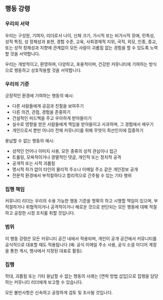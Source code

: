 ## 행동 강령

### 우리의 서약
우리는 구성원, 기여자, 리더로서 나이, 신체 크기, 가시적 또는 비가시적 장애, 민족성, 성적 특징, 성 정체성과 표현, 경험 수준, 교육, 사회경제적 지위, 국적, 외모, 인종, 종교, 또는 성적 정체성과 지향에 관계없이 모든 사람이 괴롭힘 없는 경험을 할 수 있도록 노력할 것을 서약합니다.

우리는 개방적이고, 환영하며, 다양하고, 포용적이며, 건강한 커뮤니티에 기여하는 방식으로 행동하고 상호작용할 것을 서약합니다.

### 우리의 기준
긍정적인 환경에 기여하는 행동의 예시:
* 다른 사람들에게 공감과 친절을 보여주기
* 다른 의견, 관점, 경험을 존중하기
* 건설적인 피드백을 주고 우아하게 받아들이기
* 실수로 영향을 받은 사람들에게 책임을 받아들이고 사과하며, 그 경험에서 배우기
* 개인으로서 뿐만 아니라 전체 커뮤니티를 위해 무엇이 최선인지에 집중하기

용납할 수 없는 행동의 예시:
* 성적인 언어나 이미지 사용, 모든 종류의 성적 관심이나 접근
* 트롤링, 모욕적이거나 경멸적인 댓글, 개인적 또는 정치적 공격
* 공개적 또는 사적 괴롭힘
* 명시적 허가 없이 타인의 물리적 주소나 이메일 주소 같은 개인정보 공개
* 전문적 환경에서 부적절하다고 합리적으로 간주될 수 있는 기타 행위

### 집행 책임
커뮤니티 리더는 우리의 수용 가능한 행동 기준을 명확히 하고 시행할 책임이 있으며, 부적절하거나 위협적이거나 공격적이거나 해로운 것으로 판단되는 모든 행동에 대해 적절하고 공정한 시정 조치를 취할 것입니다.


### 범위
이 행동 강령은 모든 커뮤니티 공간 내에서 적용되며, 개인이 공개 공간에서 커뮤니티를 공식적으로 대표할 때도 적용됩니다 (예: 공식 이메일 주소 사용, 공식 소셜 미디어 계정을 통한 게시, 행사에서 지정된 대표로 활동).

### 집행
학대, 괴롭힘 또는 기타 용납할 수 없는 행동의 사례는 \[연락 방법 삽입]으로 집행을 담당하는 커뮤니티 리더에게 보고할 수 있습니다.

모든 불만사항은 신속하고 공정하게 검토 및 조사될 것입니다.
